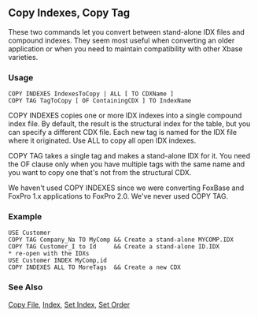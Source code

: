 ## Copy Indexes, Copy Tag

These two commands let you convert between stand-alone IDX files and compound indexes. They seem most useful when converting an older application or when you need to maintain compatibility with other Xbase varieties.

### Usage

```foxpro
COPY INDEXES IndexesToCopy | ALL [ TO CDXName ]
COPY TAG TagToCopy [ OF ContainingCDX ] TO IndexName
```

COPY INDEXES copies one or more IDX indexes into a single compound index file. By default, the result is the structural index for the table, but you can specify a different CDX file. Each new tag is named for the IDX file where it originated. Use ALL to copy all open IDX indexes.

COPY TAG takes a single tag and makes a stand-alone IDX for it. You need the OF clause only when you have multiple tags with the same name and you want to copy one that's not from the structural CDX.

We haven't used COPY INDEXES since we were converting FoxBase and FoxPro 1.x applications to FoxPro 2.0. We've never used COPY TAG.

### Example

```foxpro
USE Customer
COPY TAG Company_Na TO MyComp && Create a stand-alone MYCOMP.IDX
COPY TAG Customer_I to Id     && Create a stand-alone ID.IDX
* re-open with the IDXs
USE Customer INDEX MyComp,id
COPY INDEXES ALL TO MoreTags  && Create a new CDX
```
### See Also

[Copy File](s4g163.md), [Index](s4g074.md), [Set Index](s4g093.md), [Set Order](s4g093.md)